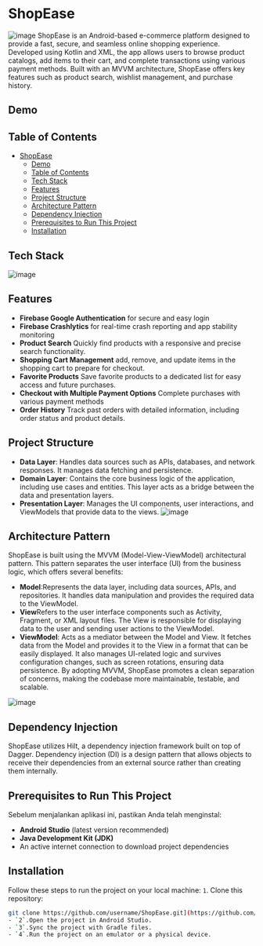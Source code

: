 # ShopEase
![image](https://github.com/user-attachments/assets/0ec19cfd-5d7c-45cd-9097-434fb0846431)
ShopEase is an Android-based e-commerce platform designed to provide a fast, secure, and seamless online shopping experience. Developed using Kotlin and XML, the app allows users to browse product catalogs, add items to their cart, and complete transactions using various payment methods. Built with an MVVM architecture, ShopEase offers key features such as product search, wishlist management, and purchase history.

## Demo

## Table of Contents
- [ShopEase](#shopease)
  - [Demo](#demo)
  - [Table of Contents](#table-of-contents)
  - [Tech Stack](#tech-stack)
  - [Features](#features)
  - [Project Structure](#project-structure)
  - [Architecture Pattern](#architecture-pattern)
  - [Dependency Injection](#dependency-injection)
  - [Prerequisites to Run This Project](#prerequisites-to-run-this-project)
  - [Installation](#installation)

## Tech Stack
![image](https://github.com/user-attachments/assets/92ec4267-ea33-4be9-94ed-b07f7bb30709)

## Features
- **Firebase Google Authentication** for secure and easy login
- **Firebase Crashlytics** for real-time crash reporting and app stability monitoring
- **Product Search**  Quickly find products with a responsive and precise search functionality.
- **Shopping Cart Management** add, remove, and update items in the shopping cart to prepare for checkout.
- **Favorite Products** Save favorite products to a dedicated list for easy access and future purchases.
- **Checkout with Multiple Payment Options** Complete purchases with various payment methods
- **Order History** Track past orders with detailed information, including order status and product details.

## Project Structure
- **Data Layer**: Handles data sources such as APIs, databases, and network responses. It manages data fetching and persistence.
- **Domain Layer**: Contains the core business logic of the application, including use cases and entities. This layer acts as a bridge between the data and presentation layers.
- **Presentation Layer**: Manages the UI components, user interactions, and ViewModels that provide data to the views.
![image](https://github.com/user-attachments/assets/70ec508d-c4f8-46c0-b7ff-a117f0286622)

## Architecture Pattern
ShopEase is built using the MVVM (Model-View-ViewModel) architectural pattern. This pattern separates the user interface (UI) from the business logic, which offers several benefits:

- **Model**:Represents the data layer, including data sources, APIs, and repositories. It handles data manipulation and provides the required data to the ViewModel.
- **View**Refers to the user interface components such as Activity, Fragment, or XML layout files. The View is responsible for displaying data to the user and sending user actions to the ViewModel.
- **ViewModel**: Acts as a mediator between the Model and View. It fetches data from the Model and provides it to the View in a format that can be easily displayed. It also manages UI-related logic and survives configuration changes, such as screen rotations, ensuring data persistence.
By adopting MVVM, ShopEase promotes a clean separation of concerns, making the codebase more maintainable, testable, and scalable.

![image](https://github.com/user-attachments/assets/1badc8cb-f936-4e78-a473-6cd35b362e83)

## Dependency Injection
ShopEase utilizes Hilt, a dependency injection framework built on top of Dagger. Dependency injection (DI) is a design pattern that allows objects to receive their dependencies from an external source rather than creating them internally.

## Prerequisites to Run This Project
Sebelum menjalankan aplikasi ini, pastikan Anda telah menginstal:
- **Android Studio**  (latest version recommended)
- **Java Development Kit (JDK)**
- An active internet connection to download project dependencies

## Installation
Follow these steps to run the project on your local machine:
`1`. Clone this repository:
   ```bash
   git clone https://github.com/username/ShopEase.git](https://github.com/irfan201/ShopEase.git
- `2`.Open the project in Android Studio.
- `3`.Sync the project with Gradle files.
- `4`.Run the project on an emulator or a physical device.

